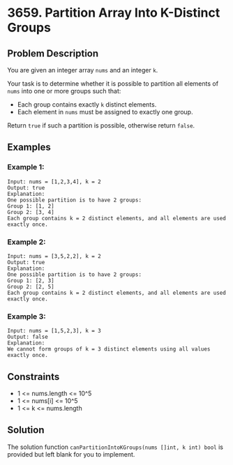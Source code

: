 # 3659. Partition Array Into K-Distinct Groups

## Problem Description

You are given an integer array `nums` and an integer `k`.

Your task is to determine whether it is possible to partition all elements of `nums` into one or more groups such that:

- Each group contains exactly `k` distinct elements.
- Each element in `nums` must be assigned to exactly one group.

Return `true` if such a partition is possible, otherwise return `false`.

## Examples

### Example 1:
```
Input: nums = [1,2,3,4], k = 2
Output: true
Explanation:
One possible partition is to have 2 groups:
Group 1: [1, 2]
Group 2: [3, 4]
Each group contains k = 2 distinct elements, and all elements are used exactly once.
```

### Example 2:
```
Input: nums = [3,5,2,2], k = 2
Output: true
Explanation:
One possible partition is to have 2 groups:
Group 1: [2, 3]
Group 2: [2, 5]
Each group contains k = 2 distinct elements, and all elements are used exactly once.
```

### Example 3:
```
Input: nums = [1,5,2,3], k = 3
Output: false
Explanation:
We cannot form groups of k = 3 distinct elements using all values exactly once.
```

## Constraints

- 1 <= nums.length <= 10^5
- 1 <= nums[i] <= 10^5
- 1 <= k <= nums.length

## Solution

The solution function `canPartitionIntoKGroups(nums []int, k int) bool` is provided but left blank for you to implement.
